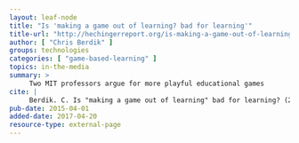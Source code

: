 ```yaml
---
layout: leaf-node
title: "Is 'making a game out of learning? bad for learning'"
title-url: "http://hechingerreport.org/is-making-a-game-out-of-learning-bad-for-learning/"
author: [ "Chris Berdik" ]
groups: technologies
categories: [ "game-based-learning" ]
topics: in-the-media
summary: >
     Two MIT professors argue for more playful educational games
cite: |
     Berdik. C. Is "making a game out of learning" bad for learning? (2015, April 1). Retrieved April 20, 2017, from http://hechingerreport.org/is-making-a-game-out-of-learning-bad-for-learning/
pub-date: 2015-04-01
added-date: 2017-04-20
resource-type: external-page
---
```

